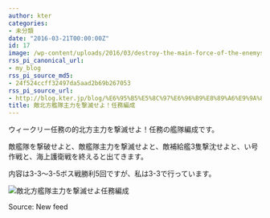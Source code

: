 ```yaml
---
author: kter
categories:
- 未分類
date: "2016-03-21T00:00:00Z"
id: 17
image: /wp-content/uploads/2016/03/destroy-the-main-force-of-the-enemys-northern-fleet-quest-fleet.png
rss_pi_canonical_url:
- my_blog
rss_pi_source_md5:
- 24f524ccff32497da5aad2b69b267053
rss_pi_source_url:
- http://blog.kter.jp/blog/%E6%95%B5%E5%8C%97%E6%96%B9%E8%89%A6%E9%9A%8A%E4%B8%BB%E5%8A%9B%E3%82%92%E6%92%83%E6%BB%85%E3%81%9B%E3%82%88%E4%BB%BB%E5%8B%99%E7%B7%A8%E6%88%90/
title: 敵北方艦隊主力を撃滅せよ！任務編成
---
```

ウィークリー任務の的北方主力を撃滅せよ！任務の艦隊編成です。

敵艦隊を撃破せよと、敵艦隊主力を撃滅せよと、敵補給艦3隻撃沈せよと、い号作戦と、海上護衛戦を終えると出てきます。

内容は3-3〜3-5ボス戦勝利5回ですが、私は3-3で行っています。

![敵北方艦隊主力を撃滅せよ任務編成](http://img.kter.jp/2016/0321/destroy-the-main-force-of-the-enemys-northern-fleet-quest-fleet.png)

Source: New feed